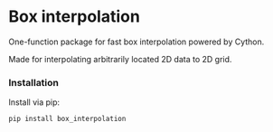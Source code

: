 # Box interpolation

One-function package for fast box interpolation powered by Cython.

Made for interpolating arbitrarily located 2D data to 2D grid.

### Installation

Install via pip:

```sh
pip install box_interpolation
```


